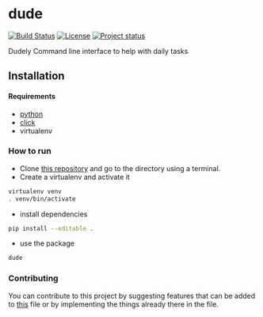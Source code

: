 # dude
[![Build Status](https://travis-ci.org/dude-pa/dude.png)](https://travis-ci.org/dude-pa/dude)
[![License](https://img.shields.io/badge/license-MIT-blue.svg)](https://raw.githubusercontent.com/dude-pa/dude/master/LICENSE)
[![Project status](https://img.shields.io/badge/version-0.0.0-lightgrey.svg)](https://github.com/dude-pa/dude)

Dudely Command line interface to help with daily tasks

## Installation
#### Requirements
- [python](https://www.python.org/downloads/)
- [click](https://github.com/pallets/click)  
- virtualenv  

### How to run
- Clone [this repository](https://github.com/dude-pa/dude) and go to the directory using a terminal.  
- Create a virtualenv and activate it  
```bash
virtualenv venv  
. venv/bin/activate
```
- install dependencies  
```bash
pip install --editable .  
```
- use the package  
```bash
dude
```
### Contributing
You can contribute to this project by suggesting features that can be added to [this](TODO.md) file or by implementing the things already there in the file.

